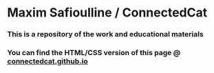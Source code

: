 # Maxim Safioulline / ConnectedCat
### This is a repository of the work and educational materials
### You can find the HTML/CSS version of this page @ [connectedcat.github.io](https://connectedcatmedia.github.io)
